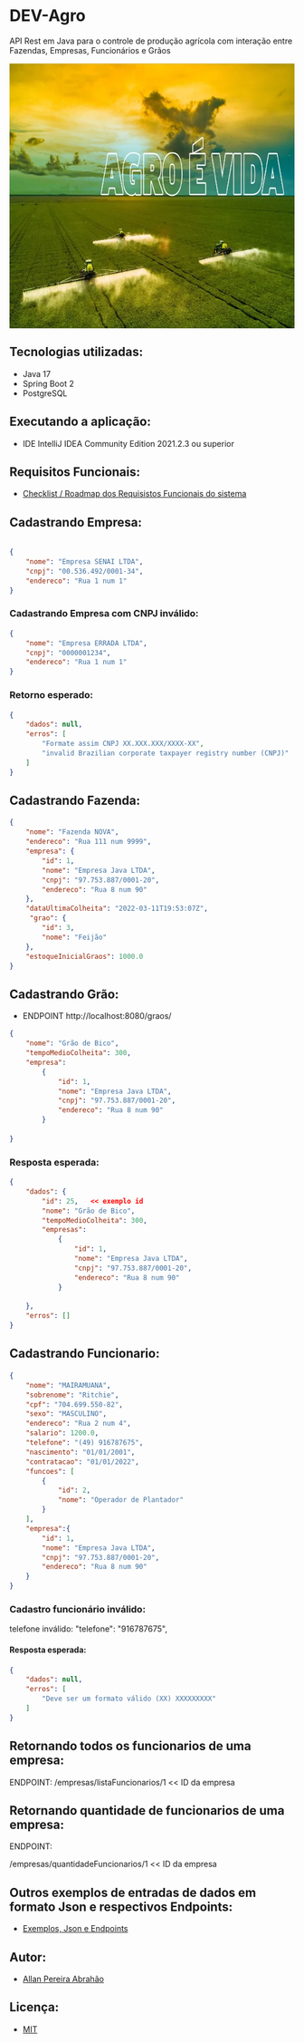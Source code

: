# DEV-Agro
API Rest em Java para o controle de produção agrícola com interação entre Fazendas, Empresas, Funcionários e Grãos

<p align="center">
        <a href="https://www.linkedin.com/in/allan-pereira-abrahao/">
            <img align="center" width="933" height="468"  src="/img-readme/agroaevidaimg.png" />
        </a>
</p>

## Tecnologias utilizadas:

- Java 17
- Spring Boot 2
- PostgreSQL

## Executando a aplicação:

- IDE IntelliJ IDEA Community Edition 2021.2.3 ou superior

## Requisitos Funcionais:
- [Checklist / Roadmap dos Requisistos Funcionais do sistema](https://github.com/all-an/projeto-DevAgro/blob/main/RequisitosFuncionais.md)

## Cadastrando Empresa:
```json
```

```json
{
    "nome": "Empresa SENAI LTDA",
    "cnpj": "00.536.492/0001-34",
    "endereco": "Rua 1 num 1"
}
```
### Cadastrando Empresa com CNPJ inválido:

```json
{
    "nome": "Empresa ERRADA LTDA",
    "cnpj": "0000001234",
    "endereco": "Rua 1 num 1"
}

```
### Retorno esperado:

```json
{
    "dados": null,
    "erros": [
        "Formate assim CNPJ XX.XXX.XXX/XXXX-XX",
        "invalid Brazilian corporate taxpayer registry number (CNPJ)"
    ]
}
```
## Cadastrando Fazenda:

```json
{
    "nome": "Fazenda NOVA",
    "endereco": "Rua 111 num 9999",
    "empresa": {
        "id": 1,
        "nome": "Empresa Java LTDA",
        "cnpj": "97.753.887/0001-20",
        "endereco": "Rua 8 num 90"
    },
    "dataUltimaColheita": "2022-03-11T19:53:07Z",
     "grao": {
        "id": 3,
        "nome": "Feijão"
    },
    "estoqueInicialGraos": 1000.0
}
```
## Cadastrando Grão:

- ENDPOINT http://localhost:8080/graos/

```json
{
    "nome": "Grão de Bico",
    "tempoMedioColheita": 300,
    "empresa": 
        {
            "id": 1,
            "nome": "Empresa Java LTDA",
            "cnpj": "97.753.887/0001-20",
            "endereco": "Rua 8 num 90"
        }
    
}
```

### Resposta esperada:

```json 
{
    "dados": {
        "id": 25,   << exemplo id
        "nome": "Grão de Bico",
        "tempoMedioColheita": 300,
        "empresas": 
            {
                "id": 1,
                "nome": "Empresa Java LTDA",
                "cnpj": "97.753.887/0001-20",
                "endereco": "Rua 8 num 90"
            }
        
    },
    "erros": []
}
```

## Cadastrando Funcionario:

```json
{
    "nome": "MAIRAMUANA",
    "sobrenome": "Ritchie",
    "cpf": "704.699.550-82",
    "sexo": "MASCULINO",
    "endereco": "Rua 2 num 4",
    "salario": 1200.0,
    "telefone": "(49) 916787675",
    "nascimento": "01/01/2001",
    "contratacao": "01/01/2022",
    "funcoes": [
        {
            "id": 2,
            "nome": "Operador de Plantador"
        }
    ],
    "empresa":{
        "id": 1,
        "nome": "Empresa Java LTDA",
        "cnpj": "97.753.887/0001-20",
        "endereco": "Rua 8 num 90"
    }
}
```

### Cadastro funcionário inválido:

telefone inválido:    "telefone": "916787675",

#### Resposta esperada:

```json
{
    "dados": null,
    "erros": [
        "Deve ser um formato válido (XX) XXXXXXXXX"
    ]
}
```

## Retornando todos os funcionarios de uma empresa:

ENDPOINT:
/empresas/listaFuncionarios/1  << ID da empresa

## Retornando quantidade de funcionarios de uma empresa:

ENDPOINT:
  
/empresas/quantidadeFuncionarios/1 << ID da empresa

## Outros exemplos de entradas de dados em formato Json e respectivos Endpoints:

- [Exemplos, Json e Endpoints](https://github.com/all-an/projeto-DevAgro/blob/main/ExemplosJsonEntradas.md)

## Autor:
- [Allan Pereira Abrahão](https://www.linkedin.com/in/allan-pereira-abrahao/)

## Licença:
- [MIT](https://github.com/all-an/DEV-Agro/blob/main/LICENSE)



